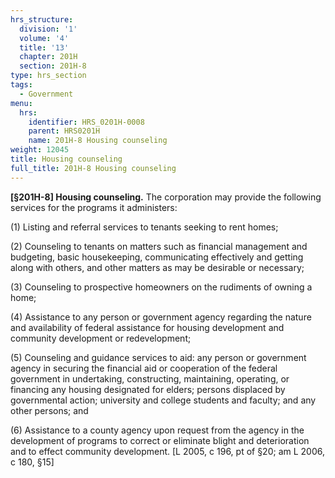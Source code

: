 ```yaml
---
hrs_structure:
  division: '1'
  volume: '4'
  title: '13'
  chapter: 201H
  section: 201H-8
type: hrs_section
tags:
  - Government
menu:
  hrs:
    identifier: HRS_0201H-0008
    parent: HRS0201H
    name: 201H-8 Housing counseling
weight: 12045
title: Housing counseling
full_title: 201H-8 Housing counseling
---
```

**[§201H-8] Housing counseling.** The corporation may provide the following services for the programs it administers:

(1) Listing and referral services to tenants seeking to rent homes;

(2) Counseling to tenants on matters such as financial management and budgeting, basic housekeeping, communicating effectively and getting along with others, and other matters as may be desirable or necessary;

(3) Counseling to prospective homeowners on the rudiments of owning a home;

(4) Assistance to any person or government agency regarding the nature and availability of federal assistance for housing development and community development or redevelopment;

(5) Counseling and guidance services to aid: any person or government agency in securing the financial aid or cooperation of the federal government in undertaking, constructing, maintaining, operating, or financing any housing designated for elders; persons displaced by governmental action; university and college students and faculty; and any other persons; and

(6) Assistance to a county agency upon request from the agency in the development of programs to correct or eliminate blight and deterioration and to effect community development. [L 2005, c 196, pt of §20; am L 2006, c 180, §15]